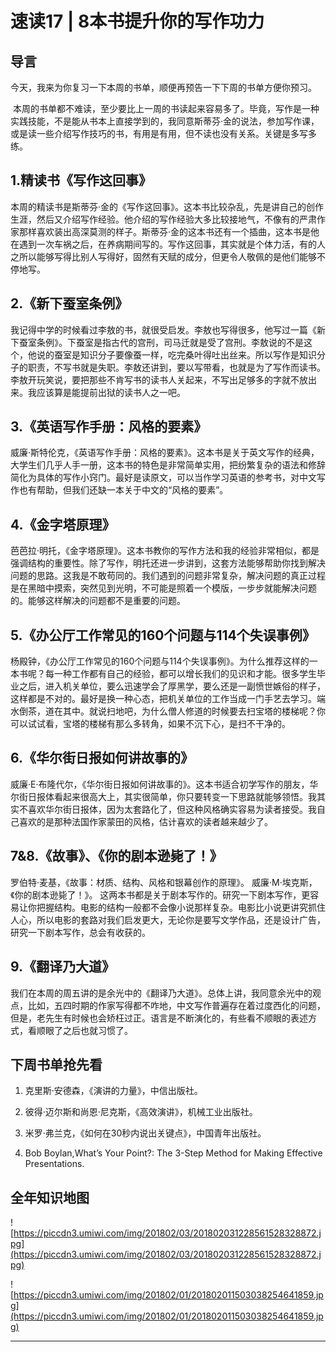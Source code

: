 # 速读17 | 8本书提升你的写作功力

## 导言

今天，我来为你复习一下本周的书单，顺便再预告一下下周的书单方便你预习。

 本周的书单都不难读，至少要比上一周的书读起来容易多了。毕竟，写作是一种实践技能，不是能从书本上直接学到的，我同意斯蒂芬·金的说法，参加写作课，或是读一些介绍写作技巧的书，有用是有用，但不读也没有关系。关键是多写多练。 

## 1.精读书《写作这回事》

本周的精读书是斯蒂芬·金的《写作这回事》。这本书比较杂乱，先是讲自己的创作生涯，然后又介绍写作经验。他介绍的写作经验大多比较接地气，不像有的严肃作家那样喜欢装出高深莫测的样子。斯蒂芬·金的这本书还有一个插曲，这本书是他在遇到一次车祸之后，在养病期间写的。写作这回事，其实就是个体力活，有的人之所以能够写得比别人写得好，固然有天赋的成分，但更令人敬佩的是他们能够不停地写。

## 2.《新下蚕室条例》

我记得中学的时候看过李敖的书，就很受启发。李敖也写得很多，他写过一篇《新下蚕室条例》。下蚕室是指古代的宫刑，司马迁就是受了宫刑。李敖说的不是这个，他说的蚕室是知识分子要像蚕一样，吃完桑叶得吐出丝来。所以写作是知识分子的职责，不写书就是失职。李敖还讲到，要以写带看，也就是为了写作而读书。李敖开玩笑说，要把那些不肯写书的读书人关起来，不写出足够多的字就不放出来。我应该算是能提前出狱的读书人之一吧。

## 3.《英语写作手册：风格的要素》

威廉·斯特伦克，《英语写作手册：风格的要素》。这本书是关于英文写作的经典，大学生们几乎人手一册，这本书的特色是非常简单实用，把纷繁复杂的语法和修辞简化为具体的写作小窍门。最好是读原文，可以当作学习英语的参考书，对中文写作也有帮助，但我们还缺一本关于中文的“风格的要素”。

## 4.《金字塔原理》

芭芭拉·明托，《金字塔原理》。这本书教你的写作方法和我的经验非常相似，都是强调结构的重要性。除了写作，明托还进一步讲到，这套方法能够帮助你找到解决问题的思路。这我是不敢苟同的。我们遇到的问题非常复杂，解决问题的真正过程是在黑暗中摸索，突然见到光明，不可能是照着一个模版，一步步就能解决问题的。能够这样解决的问题都不是重要的问题。

## 5.《办公厅工作常见的160个问题与114个失误事例》

杨殿钟，《办公厅工作常见的160个问题与114个失误事例》。为什么推荐这样的一本书呢？每一种工作都有自己的经验，都可以增长我们的见识和才能。很多学生毕业之后，进入机关单位，要么迅速学会了厚黑学，要么还是一副愤世嫉俗的样子，这样都是不对的。最好是换一种心态，把机关单位的工作当成一门手艺去学习。端水倒茶，道在其中。就说扫地吧，为什么僧人修道的时候要去扫宝塔的楼梯呢？你可以试试看，宝塔的楼梯有那么多转角，如果不沉下心，是扫不干净的。

## 6.《华尔街日报如何讲故事的》

威廉·E·布隆代尔，《华尔街日报如何讲故事的》。这本书适合初学写作的朋友，华尔街日报体看起来很高大上，其实很简单，你只要转变一下思路就能够领悟。我其实不喜欢华尔街日报体，因为太套路化了，但这种风格确实容易为读者接受。我自己喜欢的是那种法国作家蒙田的风格，估计喜欢的读者越来越少了。

## 7&8.《故事》、《你的剧本逊毙了！》

罗伯特·麦基，《故事：材质、结构、风格和银幕创作的原理》。 威廉·M·埃克斯，《你的剧本逊毙了！》。 这两本书都是关于剧本写作的。研究一下剧本写作，更容易让你把握结构。电影的结构一般都不会像小说那样复杂。电影比小说更讲究抓住人心，所以电影的套路对我们启发更大，无论你是要写文学作品，还是设计广告，研究一下剧本写作，总会有收获的。 

## 9.《翻译乃大道》

我们在本周的周五讲的是余光中的《翻译乃大道》。总体上讲，我同意余光中的观点，比如，五四时期的作家写得都不咋地，中文写作普遍存在着过度西化的问题，但是，老先生有时候也会矫枉过正。语言是不断演化的，有些看不顺眼的表述方式，看顺眼了之后也就习惯了。

## 下周书单抢先看

1. 克里斯·安德森，《演讲的力量》，中信出版社。

2. 彼得·迈尔斯和尚恩·尼克斯，《高效演讲》，机械工业出版社。

3. 米罗·弗兰克，《如何在30秒内说出关键点》，中国青年出版社。

4. Bob Boylan,What’s Your Point?: The 3-Step Method for Making Effective Presentations. 

## 全年知识地图

![https://piccdn3.umiwi.com/img/201802/03/201802031228561528328872.jpg](https://piccdn3.umiwi.com/img/201802/03/201802031228561528328872.jpg)

![https://piccdn3.umiwi.com/img/201802/01/201802011503038254641859.jpg](https://piccdn3.umiwi.com/img/201802/01/201802011503038254641859.jpg)

---
